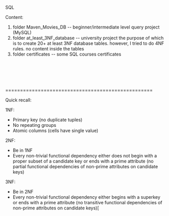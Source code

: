 SQL

Content:
1. folder Maven_Movies_DB --  beginner/intermediate level query project (MySQL)
2. folder at_least_3NF_database --  university project the purpose of which is to create 20+ at least 3NF database tables.
    however, I tried to do 4NF rules. no content inside the tables
3. folder certificates --  some SQL courses certificates

<br>
<br>
<br>
<br>

==================================================

Quick recall:


1NF:
- Primary key (no duplicate tuples)	
- No repeating groups
- Atomic columns (cells have single value)

2NF:
- Be in 1NF
- Every non-trivial functional dependency either does not begin with a proper subset of a candidate key or ends with a prime attribute (no partial functional dependencies of non-prime attributes on candidate keys)

3NF:
- Be in 2NF
- Every non-trivial functional dependency either begins with a superkey or ends with a prime attribute (no transitive functional dependencies of non-prime attributes on candidate keys)[
